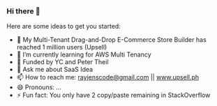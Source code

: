 ### Hi there 👋




Here are some ideas to get you started:

- 🔭 My Multi-Tenant Drag-and-Drop E-Commerce Store Builder has reached 1 million users (Upsell)
- 🌱 I’m currently learning for AWS Multi Tenancy
- 👯 Funded by YC and Peter Theil
- 💬 Ask me about SaaS Idea
- 📫 How to reach me: rayjenscode@gmail.com || www.upsell.ph
- 😄 Pronouns: ...
- ⚡ Fun fact: You only have 2 copy/paste remaining in StackOverflow

